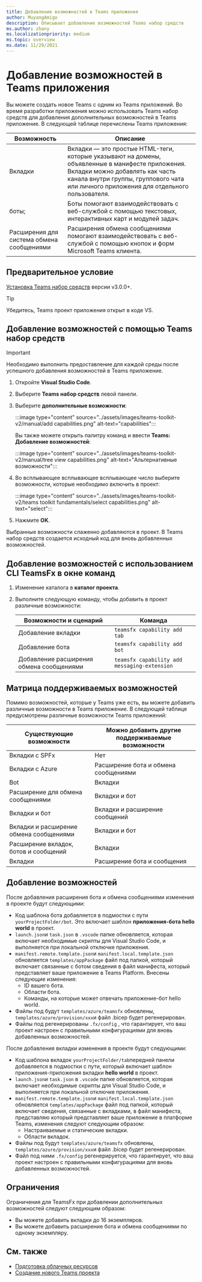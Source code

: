 ```yaml
---
title: Добавление возможностей в Teams приложения
author: MuyangAmigo
description: Описывает добавление возможностей Teams набор средств
ms.author: zhany
ms.localizationpriority: medium
ms.topic: overview
ms.date: 11/29/2021
---
```


# <a name="add-capabilities-to-your-teams-apps"></a>Добавление возможностей в Teams приложения

Вы можете создать новое Teams с одним из Teams приложений. Во время разработки приложения можно использовать Teams набор средств для добавления дополнительных возможностей в Teams приложение. В следующей таблице перечислены Teams приложения:

|**Возможность**|**Описание**|
|--------|-------------|
| Вкладки |  Вкладки — это простые HTML-теги, которые указывают на домены, объявленные в манифесте приложения. Вкладки можно добавлять как часть канала внутри группы, группового чата или личного приложения для отдельного пользователя.|
| боты; |  Боты помогают взаимодействовать с веб-службой с помощью текстовых, интерактивных карт и модулей задач.|
| Расширения для система обмена сообщениями | Расширения обмена сообщениями помогают взаимодействовать с веб-службой с помощью кнопок и форм Microsoft Teams клиента.|

## <a name="prerequisite"></a>Предварительное условие

[Установка Teams набор средств](https://marketplace.visualstudio.com/items?itemName=TeamsDevApp.ms-teams-vscode-extension) версии v3.0.0+.

> [!TIP]
> Убедитесь, Teams проект приложения открыт в коде VS.

## <a name="add-capabilities-using-teams-toolkit"></a>Добавление возможностей с помощью Teams набор средств

> [!IMPORTANT]
> Необходимо выполнить предоставление для каждой среды после успешного добавления возможностей в Teams приложение.

1. Откройте **Visual Studio Code**.
1. Выберите **Teams набор средств** левой панели.
1. Выберите **дополнительные возможности**:

    :::image type="content" source="../assets/images/teams-toolkit-v2/manual/add capabilities.png" alt-text="capabilities":::

   Вы также можете открыть палитру команд и ввести **Teams: Добавление возможностей**: 
      
    :::image type="content" source="../assets/images/teams-toolkit-v2/manual/tree view capabilities.png" alt-text="Альтернативные возможности":::

1. Во всплывающее всплывающее всплывающее число выберите возможности, которые необходимо включить в проект:

    :::image type="content" source="../assets/images/teams-toolkit-v2/teams toolkit fundamentals/select capabilities.png" alt-text="select":::

1. Нажмите **OK**.

Выбранные возможности слаженно добавляются в проект. В Teams набор средств создается исходный код для вновь добавленных возможностей.

## <a name="add-capabilities-using-teamsfx-cli-in-command-window"></a>Добавление возможностей с использованием CLI TeamsFx в окне команд

1. Изменение каталога в **каталог проекта**.
1. Выполните следующую команду, чтобы добавить в проект различные возможности:

   |Возможности и сценарий| Команда|
   |-----------------------|----------|
   |Добавление вкладки|`teamsfx capability add tab`|
   |Добавление бота|`teamsfx capability add bot`|
   |Добавление расширения обмена сообщениями|`teamsfx capability add messaging-extension`|

## <a name="supported-capabilities-matrix"></a>Матрица поддерживаемых возможностей

Помимо возможностей, которые у Teams уже есть, вы можете добавить различные возможности в Teams приложение. В следующей таблице предусмотрены различные возможности Teams приложений: 

|Существующие возможности|Можно добавить другие поддерживаемые возможности|
|--------------------|--------------------|
|Вкладки с SPFx|Нет|
|Вкладки с Azure|Расширение бота и обмена сообщениями|
|Bot|Вкладки|
|Расширение для обмена сообщениями|Вкладки и бот|
|Вкладки и бот|Вкладки и расширение сообщений|
|Вкладки и расширение обмена сообщениями|Вкладки и бот|
|Расширение вкладок, ботов и сообщений|Вкладки|
|Вкладки |Расширение бота и сообщения|

## <a name="add-capabilities"></a>Добавление возможностей

После добавления расширения бота и обмена сообщениями изменения в проекте будут следующими:

- Код шаблона бота добавляется в подмостки с пути `yourProjectFolder/bot`. Это включает шаблон **приложения-бота hello world** в проект.
- `launch.json`и `task.json` в `.vscode` папке обновляется, которая включает необходимые скрипты для Visual Studio Code, и выполняется при локальной отключке приложения. 
- `manifest.remote.template.json`и `manifest.local.template.json` обновляется `templates/appPackage` файл под папкой, который включает связанные с ботом сведения в файл манифеста, который представляет ваше приложение в Teams Platform. Внесены следующие изменения:
  - ID вашего бота.
  - Области бота.
  - Команды, на которые может отвечать приложение-бот hello world.
- Файлы под будут `templates/azure/teamsfx` обновлены, `templates/azure/provision/xxx`и файл .bicep будет регенерирован.
- Файлы под регенерированы `.fx/config` , что гарантирует, что ваш проект настроен с правильными конфигурациями для вновь добавленных возможностей.

После добавления вкладки изменения в проекте будут следующими:

- Код шаблона вкладок `yourProjectFolder/tab`передней панели добавляется в подмостки с пути, который включает шаблон приложения-приложения вкладки **hello world** в проект.
- `launch.json`и `task.json` в `.vscode` папке обновляется, которая включает необходимые скрипты для Visual Studio Code, и выполняется при локальной отключке приложения. 
- `manifest.remote.template.json`и `manifest.local.template.json` обновляется `templates/appPackage` файл под папкой, который включает сведения, связанные с вкладками, в файл манифеста, представляю который представляет ваше приложение в платформе Teams, изменения следуют следующим образом:
  - Настраиваемые и статические вкладки.
  - Области вкладок.
- Файлы под будут `templates/azure/teamsfx` обновлены, `templates/azure/provision/xxx`и файл .bicep будет регенерирован.
- Файл под ними `.fx/config` регенерируется, что гарантирует, что ваш проект настроен с правильными конфигурациями для вновь добавленных возможностей.

## <a name="limitations"></a>Ограничения

Ограничения для TeamsFx при добавлении дополнительных возможностей следуют следующим образом:

* Вы можете добавить вкладки до 16 экземпляров.
* Вы можете добавить расширение бота и обмена сообщениями по одному экземпляру.

## <a name="see-also"></a>См. также

* [Подготовка облачных ресурсов](provision.md)
* [Создание нового Teams проекта](create-new-project.md)
